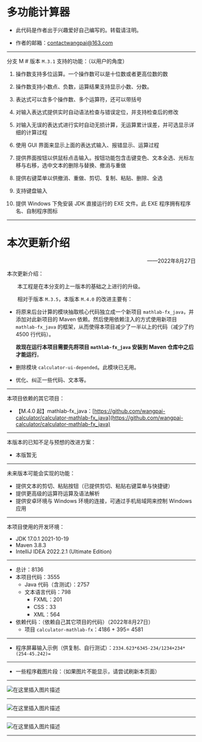 # 多功能计算器

* 此代码是作者出于兴趣爱好自己编写的。转载请注明。

* 作者的邮箱：contactwangpai@163.com

---

分支 M # 版本 `M.3.1` 支持的功能：（以用户的角度）

1. 操作数支持多位运算。一个操作数可以是十位数或者更高位数的数

2. 操作数支持小数点、负数，运算结果支持显示小数、分数。

3. 表达式可以含多个操作数、多个运算符，还可以带括号

4. 对输入表达式提供实时自动语法检查与错误定位，并支持检查后的修改

5. 对输入无误的表达式进行实时自动无损计算，无运算累计误差，并可选显示详细的计算过程

6. 使用 GUI 界面来显示上面的表达式输入、报错显示、运算过程

7. 提供界面按钮以供鼠标点击输入。按钮功能包含击键变色、文本全选、光标左移与右移，选中文本的删除与替换、撤消与重做

8. 提供右键菜单以供撤消、重做、剪切、复制、粘贴、删除、全选

9. 支持键盘输入

10. 提供 Windows 下免安装 JDK 直接运行的 EXE 文件。此 EXE 程序拥有程序名、自制程序图标

---

# 本次更新介绍

<p align="right">——2022年8月27日</p>

本次更新介绍：

&emsp;&emsp;本工程是在本分支的上一版本的基础之上进行的升级。

&emsp;&emsp;相对于版本 `M.3.5`，本版本 `M.4.0` 的改进主要有：

* 将原来后台计算的模块抽取核心代码独立成一个新项目 `mathlab-fx_java`，并添加对此新项目的 Maven 依赖。然后使用依赖注入的方式使用新项目 `mathlab-fx_java` 的框架，从而使得本项目减少了一半以上的代码（减少了约 4500 行代码）。

  **故现在运行本项目需要先将项目 `mathlab-fx_java` 安装到 Maven 仓库中之后才能运行**。

* 删除模块 `calculator-ui-depended`。此模块已无用。

* 优化、纠正一些代码、文本等。

---

本项目依赖的其它项目：

* 【M.4.0 起】mathlab-fx_java：[https://github.com/wangpai-calculator/calculator-mathlab-fx_java](https://github.com/wangpai-calculator/calculator-mathlab-fx_java)

---

本版本的已知不足与预想的改进方案：

* 本版暂无

---

未来版本可能会实现的功能：

* 提供文本的剪切、粘贴按钮（已提供剪切、粘贴右键菜单与快捷键）
* 提供更高级的运算符运算及语法解析
* 提供安卓环境与 Windows 环境的连接，可通过手机局域网来控制 Windows 应用

---

本项目使用的开发环境：

- JDK 17.0.1 2021-10-19
- Maven 3.8.3
- IntelliJ IDEA 2022.2.1 (Ultimate Edition)

---

* 总计：8136
* 本项目代码：3555
  - Java 代码（含测试）：2757
  - 文本语言代码：798
    + FXML：201
    + CSS：33
    + XML：564
* 依赖代码：（依赖自己其它项目的代码）（2022年8月27日）
  - 项目 `calculator-mathlab-fx`：4186 + 395= 4581

---

* 程序屏幕输入示例（供复制、自行测试）：`2334.623*6345-234/1234+234*(254-45.242)=`

---

* 一些程序截图片段：（如果图片不能显示，请尝试刷新本页面）

---

![在这里插入图片描述](https://img-blog.csdnimg.cn/ce7d3dfc473842659eadf6f27cddb5c7.png?x-oss-process=image/watermark,type_d3F5LXplbmhlaQ,shadow_50,text_Q1NETiBA56eY5aKD5aWH5omN,size_20,color_FFFFFF,t_70,g_se,x_16#pic_center)

---

![在这里插入图片描述](https://img-blog.csdnimg.cn/0f21327293af4e1b8366022c2f627bd8.png?x-oss-process=image/watermark,type_d3F5LXplbmhlaQ,shadow_50,text_Q1NETiBA56eY5aKD5aWH5omN,size_20,color_FFFFFF,t_70,g_se,x_16#pic_center)

---

![在这里插入图片描述](https://img-blog.csdnimg.cn/2053b745a9b2444b8c881f0738e21a41.png?x-oss-process=image/watermark,type_d3F5LXplbmhlaQ,shadow_50,text_Q1NETiBA56eY5aKD5aWH5omN,size_20,color_FFFFFF,t_70,g_se,x_16#pic_center)

---
